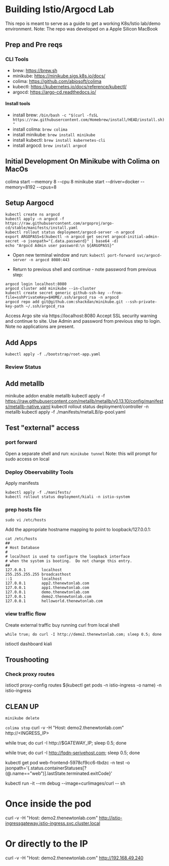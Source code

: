 # Building Istio/Argocd Lab
This repo is meant to serve as a guide to get a working K8s/Istio lab/demo environment.
Note: The repo was developed on a Apple Silicon MacBook
## Prep and Pre reqs
### CLI Tools
- brew: https://brew.sh
- minikube: https://minikube.sigs.k8s.io/docs/
- colima: https://github.com/abiosoft/colima
- kubectl: https://kubernetes.io/docs/reference/kubectl/
- argocd: https://argo-cd.readthedocs.io/

#### Install tools
- install brew: ```/bin/bash -c "$(curl -fsSL https://raw.githubusercontent.com/Homebrew/install/HEAD/install.sh)"```
- install colima: ```brew colima```
- install minikube: ```brew install minikube```
- install kubectl: ```brew install kubernetes-cli```
- install argocd: ```brew install argocd```
## Initial Development On Minikube with Colima on MacOs
colima start --memory 8 --cpu 8
minikube start --driver=docker --memory=8192 --cpus=8
 

## Setup Aargocd

```
kubectl create ns argocd
kubectl apply -n argocd -f https://raw.githubusercontent.com/argoproj/argo-cd/stable/manifests/install.yaml
kubectl rollout status deployment/argocd-server -n argocd
export ARGOPASS=$(kubectl -n argocd get secret argocd-initial-admin-secret -o jsonpath="{.data.password}" | base64 -d)
echo "Argocd Admin user password:\n ${ARGOPASS}"
```

- Open new terminal window and run: ```kubectl port-forward svc/argocd-server -n argocd 8080:443```

- Return to previous shell and continue - note password from previous step:
```
argocd login localhost:8080
argocd cluster add minikube --in-cluster
kubectl create secret generic github-ssh-key --from-file=sshPrivateKey=$HOME/.ssh/argocd_rsa -n argocd
argocd repo add git@github.com:shackdan/minikube.git --ssh-private-key-path ~/.ssh/argocd_rsa
```
Access Argo site via https://localhost:8080
Accept SSL security warning and continue to site.
Use Admin and password from previous step to login.
Note no applications are present.


## Add Apps
```
kubectl apply -f ./bootstrap/root-app.yaml
```
### Review Status


## Add metallb
minikube addon enable metallb
kubectl apply -f https://raw.githubusercontent.com/metallb/metallb/v0.13.10/config/manifests/metallb-native.yaml
kubectl rollout status deployment/controller -n metallb
kubectl apply -f ./manifests/metalLB/ip-pool.yaml

## Test "external" access
### port forward
Open a separate shell and run:
```minikube tunnel``` 
Note: this will prompt for sudo access on local

### Deploy Obeervability Tools
Apply manifests
```
kubectl apply -f ./manifests/
kubectl rollout status deployment/kiali -n istio-system
```

### prep hosts file
```sudo vi /etc/hosts```

Add the appropriate hostname mapping to point to loopback/127.0.0.1:
```
cat /etc/hosts
##
# Host Database
#
# localhost is used to configure the loopback interface
# when the system is booting.  Do not change this entry.
##
127.0.0.1       localhost
255.255.255.255 broadcasthost
::1             localhost
127.0.0.1       app2.thenewtonlab.com
127.0.0.1       app1.thenewtonlab.com
127.0.0.1       demo.thenewtonlab.com
127.0.0.1       demo2.thenewtonlab.com
127.0.0.1       helloworld.thenewtonlab.com
```

### view traffic flow
Create external traffic buy running curl from local shell

```while true; do curl -I http://demo2.thenewtonlab.com; sleep 0.5; done```

istioctl dashboard kiali


## Troushooting
### Check proxy routes
istioctl proxy-config routes $(kubectl get pods -n istio-ingress -o name) -n istio-ingress


## CLEAN UP
```minikube delete```

```colima stop```
curl -v -H "Host: demo2.thenewtonlab.com" http://<INGRESS_IP>

while true; do curl -I http://$GATEWAY_IP; sleep 0.5; done

while true; do curl -I http://fqdn-serivehost.com; sleep 0.5; done


kubectl get pod web-frontend-5978cf9cc6-tbdzc -n test -o jsonpath='{.status.containerStatuses[?(@.name=="web")].lastState.terminated.exitCode}'


kubectl run -it --rm debug --image=curlimages/curl -- sh
# Once inside the pod
curl -v -H "Host: demo2.thenewtonlab.com" http://istio-ingressgateway.istio-ingress.svc.cluster.local
# Or directly to the IP
curl -v -H "Host: demo2.thenewtonlab.com" http://192.168.49.240